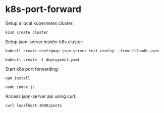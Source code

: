 # k8s-port-forward

Setup a local kubernetes cluster:

`kind create cluster`

Setup json-server insider k8s cluster:

`kubectl create configmap json-server-test-config --from-file=db.json`

`kubectl create -f deployment.yaml`

Start k8s port forwarding:

`npm install`

`node index.js`

Access json-server api using curl:

`curl localhost:3000/posts`
